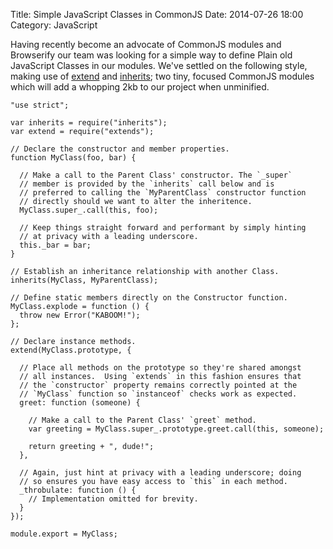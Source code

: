 Title: Simple JavaScript Classes in CommonJS
Date: 2014-07-26 18:00
Category: JavaScript

Having recently become an advocate of CommonJS modules and Browserify our team was looking for a simple way to define Plain old JavaScript Classes in our modules.  We've settled on the following style, making use of [extend](https://github.com/justmoon/node-extend) and [inherits](https://github.com/isaacs/inherits); two tiny, focused CommonJS modules which will add a whopping 2kb to our project when unminified.

```
"use strict";

var inherits = require("inherits");
var extend = require("extends");

// Declare the constructor and member properties.
function MyClass(foo, bar) {

  // Make a call to the Parent Class' constructor. The `_super` 
  // member is provided by the `inherits` call below and is
  // preferred to calling the `MyParentClass` constructor function
  // directly should we want to alter the inheritence.
  MyClass.super_.call(this, foo);

  // Keep things straight forward and performant by simply hinting
  // at privacy with a leading underscore.
  this._bar = bar;
}

// Establish an inheritance relationship with another Class.
inherits(MyClass, MyParentClass);

// Define static members directly on the Constructor function.
MyClass.explode = function () {
  throw new Error("KABOOM!");
};

// Declare instance methods.
extend(MyClass.prototype, {

  // Place all methods on the prototype so they're shared amongst
  // all instances.  Using `extends` in this fashion ensures that
  // the `constructor` property remains correctly pointed at the
  // `MyClass` function so `instanceof` checks work as expected.
  greet: function (someone) {

    // Make a call to the Parent Class' `greet` method.
    var greeting = MyClass.super_.prototype.greet.call(this, someone);

    return greeting + ", dude!";
  },

  // Again, just hint at privacy with a leading underscore; doing
  // so ensures you have easy access to `this` in each method.
  _throbulate: function () {
    // Implementation omitted for brevity.
  }
});

module.export = MyClass;
```